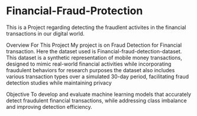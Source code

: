 # Financial-Fraud-Protection
This is a Project regarding detecting the fraudlent activites in the financial transactions in our digital world. 

Overview For This Project
My project is on Fraud Detection for Financial transaction. Here the dataset used is Financial-fraud-detection-dataset. This dataset is a synthetic representation of mobile money transactions, designed to mimic real-world financial activities while incorporating fraudulent behaviors for research purposes the dataset also includes various transaction types over a simulated 30-day period, facilitating fraud detection studies while maintaining privacy

Objective
To develop and evaluate machine learning models that accurately detect fraudulent financial transactions, while addressing class imbalance and improving detection efficiency.


